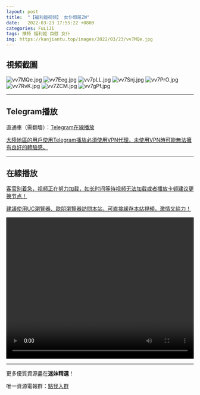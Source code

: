 ```yaml
---
layout: post
title:  "【福利姬视频】 女仆假屌ZW"
date:   2022-03-23 17:55:22 +0800
categories: FuLiJi
tags: 推特 福利姬 自慰 女仆
img: https://kanjiantu.top/images/2022/03/23/vv7MQe.jpg
---
```



## 視頻截圖

![vv7MQe.jpg](https://kanjiantu.top/images/2022/03/23/vv7MQe.jpg)
![vv7Eeg.jpg](https://kanjiantu.top/images/2022/03/23/vv7Eeg.jpg)
![vv7pLL.jpg](https://kanjiantu.top/images/2022/03/23/vv7pLL.jpg)
![vv7Snj.jpg](https://kanjiantu.top/images/2022/03/23/vv7Snj.jpg)
![vv7PrO.jpg](https://kanjiantu.top/images/2022/03/23/vv7PrO.jpg)
![vv7RvK.jpg](https://kanjiantu.top/images/2022/03/23/vv7RvK.jpg)
![vv7ZCM.jpg](https://kanjiantu.top/images/2022/03/23/vv7ZCM.jpg)
![vv7gPf.jpg](https://kanjiantu.top/images/2022/03/23/vv7gPf.jpg)

* * *
## Telegram播放

直通車（需翻墻）：[Telegram在線播放](https://t.me/mimeijingxuan/304)

<u>大陸地區的用戶使用Telegram播放必須使用VPN代理，未使用VPN時可能無法擁有良好的體驗感。</u> 
* * *
## 在線播放
<u>客官别着急，视频正在努力加载，如长时间等待视频无法加载或者播放卡顿建议更换节点！</u>

<u>建議使用UC瀏覽器、歐朋瀏覽器訪問本站，可直接緩存本站視頻，激情又給力！</u>
<center><video src="https://cdn.publer.io/uploads/videos/6245e187db279731bbdea3f6/f5ddfc5910fc5fa9f66e82b277b054a5.mp4" width="100%" height="380px" controls="controls"></video></center>


* * *
更多優質資源盡在**迷妹精選**！

唯一資源電報群：[點我入群](https://t.me/mimeijingxuan)


